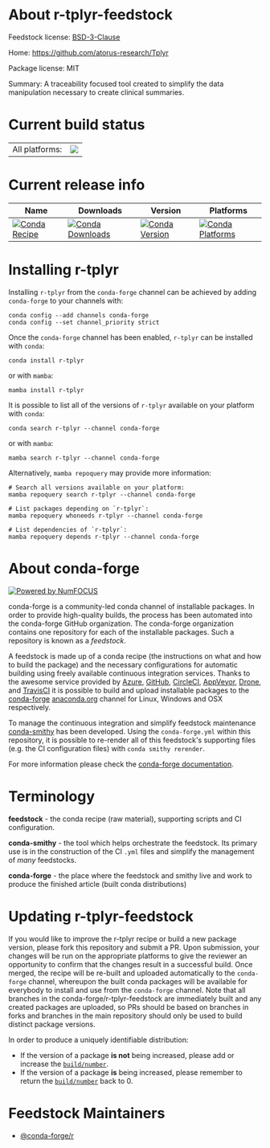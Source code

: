 About r-tplyr-feedstock
=======================

Feedstock license: [BSD-3-Clause](https://github.com/conda-forge/r-tplyr-feedstock/blob/main/LICENSE.txt)

Home: https://github.com/atorus-research/Tplyr

Package license: MIT

Summary: A traceability focused tool created to simplify the data manipulation necessary to create clinical summaries.

Current build status
====================


<table><tr><td>All platforms:</td>
    <td>
      <a href="https://dev.azure.com/conda-forge/feedstock-builds/_build/latest?definitionId=25845&branchName=main">
        <img src="https://dev.azure.com/conda-forge/feedstock-builds/_apis/build/status/r-tplyr-feedstock?branchName=main">
      </a>
    </td>
  </tr>
</table>

Current release info
====================

| Name | Downloads | Version | Platforms |
| --- | --- | --- | --- |
| [![Conda Recipe](https://img.shields.io/badge/recipe-r--tplyr-green.svg)](https://anaconda.org/conda-forge/r-tplyr) | [![Conda Downloads](https://img.shields.io/conda/dn/conda-forge/r-tplyr.svg)](https://anaconda.org/conda-forge/r-tplyr) | [![Conda Version](https://img.shields.io/conda/vn/conda-forge/r-tplyr.svg)](https://anaconda.org/conda-forge/r-tplyr) | [![Conda Platforms](https://img.shields.io/conda/pn/conda-forge/r-tplyr.svg)](https://anaconda.org/conda-forge/r-tplyr) |

Installing r-tplyr
==================

Installing `r-tplyr` from the `conda-forge` channel can be achieved by adding `conda-forge` to your channels with:

```
conda config --add channels conda-forge
conda config --set channel_priority strict
```

Once the `conda-forge` channel has been enabled, `r-tplyr` can be installed with `conda`:

```
conda install r-tplyr
```

or with `mamba`:

```
mamba install r-tplyr
```

It is possible to list all of the versions of `r-tplyr` available on your platform with `conda`:

```
conda search r-tplyr --channel conda-forge
```

or with `mamba`:

```
mamba search r-tplyr --channel conda-forge
```

Alternatively, `mamba repoquery` may provide more information:

```
# Search all versions available on your platform:
mamba repoquery search r-tplyr --channel conda-forge

# List packages depending on `r-tplyr`:
mamba repoquery whoneeds r-tplyr --channel conda-forge

# List dependencies of `r-tplyr`:
mamba repoquery depends r-tplyr --channel conda-forge
```


About conda-forge
=================

[![Powered by
NumFOCUS](https://img.shields.io/badge/powered%20by-NumFOCUS-orange.svg?style=flat&colorA=E1523D&colorB=007D8A)](https://numfocus.org)

conda-forge is a community-led conda channel of installable packages.
In order to provide high-quality builds, the process has been automated into the
conda-forge GitHub organization. The conda-forge organization contains one repository
for each of the installable packages. Such a repository is known as a *feedstock*.

A feedstock is made up of a conda recipe (the instructions on what and how to build
the package) and the necessary configurations for automatic building using freely
available continuous integration services. Thanks to the awesome service provided by
[Azure](https://azure.microsoft.com/en-us/services/devops/), [GitHub](https://github.com/),
[CircleCI](https://circleci.com/), [AppVeyor](https://www.appveyor.com/),
[Drone](https://cloud.drone.io/welcome), and [TravisCI](https://travis-ci.com/)
it is possible to build and upload installable packages to the
[conda-forge](https://anaconda.org/conda-forge) [anaconda.org](https://anaconda.org/)
channel for Linux, Windows and OSX respectively.

To manage the continuous integration and simplify feedstock maintenance
[conda-smithy](https://github.com/conda-forge/conda-smithy) has been developed.
Using the ``conda-forge.yml`` within this repository, it is possible to re-render all of
this feedstock's supporting files (e.g. the CI configuration files) with ``conda smithy rerender``.

For more information please check the [conda-forge documentation](https://conda-forge.org/docs/).

Terminology
===========

**feedstock** - the conda recipe (raw material), supporting scripts and CI configuration.

**conda-smithy** - the tool which helps orchestrate the feedstock.
                   Its primary use is in the construction of the CI ``.yml`` files
                   and simplify the management of *many* feedstocks.

**conda-forge** - the place where the feedstock and smithy live and work to
                  produce the finished article (built conda distributions)


Updating r-tplyr-feedstock
==========================

If you would like to improve the r-tplyr recipe or build a new
package version, please fork this repository and submit a PR. Upon submission,
your changes will be run on the appropriate platforms to give the reviewer an
opportunity to confirm that the changes result in a successful build. Once
merged, the recipe will be re-built and uploaded automatically to the
`conda-forge` channel, whereupon the built conda packages will be available for
everybody to install and use from the `conda-forge` channel.
Note that all branches in the conda-forge/r-tplyr-feedstock are
immediately built and any created packages are uploaded, so PRs should be based
on branches in forks and branches in the main repository should only be used to
build distinct package versions.

In order to produce a uniquely identifiable distribution:
 * If the version of a package **is not** being increased, please add or increase
   the [``build/number``](https://docs.conda.io/projects/conda-build/en/latest/resources/define-metadata.html#build-number-and-string).
 * If the version of a package **is** being increased, please remember to return
   the [``build/number``](https://docs.conda.io/projects/conda-build/en/latest/resources/define-metadata.html#build-number-and-string)
   back to 0.

Feedstock Maintainers
=====================

* [@conda-forge/r](https://github.com/orgs/conda-forge/teams/r/)

